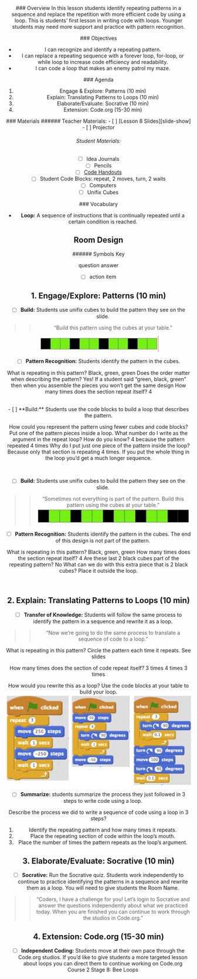 <header class='header' title='Code the Enemy (Write Loops)' subtitle='Lesson 8 (Accelerated)'/>

<notable>
<iconp src='/icons/activity.png'>### Overview</iconp>
In this lesson students identify repeating patterns in a sequence and replace the repetition with more efficient code by using a loop.  This is students’ first lesson in writing code with loops. Younger students may need more support and practice with pattern recognition.

<iconp src='/icons/objectives.png'>### Objectives</iconp>
- I can recognize and identify a repeating pattern.
- I can replace a repeating sequence with a forever loop, for-loop, or while loop to increase code efficiency and readability.
- I can code a loop that makes an enemy patrol my maze.


<iconp src='/icons/agenda.png'>### Agenda</iconp>
1. Engage & Explore: Patterns (10 min)
1. Explain: Translating Patterns to Loops (10 min)
1. Elaborate/Evaluate: Socrative (10 min)
1. Extension: Code.org (15-30 min)

<note>
<iconp src='/icons/materials.png'>### Materials</iconp>
###### Teacher Materials:
- [ ] [Lesson 8 Slides][slide-show]
- [ ] Projector

###### Student Materials:
- [ ] Idea Journals
- [ ] Pencils
- [ ] [Code Handouts][code-handouts]
- [ ] Student Code Blocks: repeat, 2 moves, turn, 2 waits
- [ ] Computers
- [ ] Unifix Cubes

<iconp src='/icons/vocab.png'>### Vocabulary</iconp>

- **Loop:** A sequence of instructions that is continually repeated until a certain condition is reached.

</note>

## Room Design

<note borderLeft='2px solid green' mt='2em'>
###### Symbols Key

<iconp ml='1.65em' type='question'>question</iconp>
<iconp ml='1.65em' type='answer'>answer</iconp>
- [ ] action item
</note>
<pagebreak/>

## 1. Engage/Explore: Patterns (10 min)

- [ ] **Build:** Students use unifix cubes to build the pattern they see on the slide. 

> > “Build this pattern using the cubes at your table.”

![pattern1](./images/unifix-cubes-pattern1.jpeg)

- [ ] **Pattern Recognition:** Students identify the pattern in the cubes.

<iconp type="question">What is repeating in this pattern?</iconp>
<iconp type="answer">Black, green, green</iconp>
<iconp type="question">Does the order matter when describing the pattern?</iconp>
<iconp type="answer">Yes! If a student said “green, black, green” then when you assemble the pieces you won’t get the same design</iconp>
<iconp type="question">How many times does the section repeat itself?</iconp>
<iconp type="answer">4</iconp>

<br/>
- [ ] **Build:** Students use the code blocks to build a loop that describes the pattern.

<iconp type="question">How could you represent the pattern using fewer cubes and code blocks?</iconp>
<iconp type="answer">Put one of the pattern pieces inside a loop. </iconp>
<iconp type="question">What number do I write as the argument in the repeat loop? How do you know?</iconp>
<iconp type="answer">4 because the pattern repeated 4 times</iconp>
<iconp type="question">Why do I put just one piece of the pattern inside the loop?</iconp>
<iconp type="answer">Because only that section is repeating 4 times. If you put the whole thing in the loop you’d get a much longer sequence.</iconp>

<br/>

- [ ] **Build:** Students use unifix cubes to build the pattern they see on the slide. 

> > “Sometimes not everything is part of the pattern. Build this pattern using the cubes at your table.”
![pattern2](./images/unifix-cubes-pattern2.jpeg)

- [ ] **Pattern Recognition:** Students identify the pattern in the cubes. The end of this design is not part of the pattern.

<iconp type="question">What is repeating in this pattern?</iconp>
<iconp type="answer">Black, green, green</iconp>
<iconp type="question">How many times does the section repeat itself?</iconp>
<iconp type="answer">4</iconp>
<iconp type="question">Are these last 2 black cubes part of the repeating pattern?</iconp>
<iconp type="answer">No</iconp>
<iconp type="question">What can we do with this extra piece that is 2 black cubes?</iconp>
<iconp type="answer">Place it outside the loop.</iconp>

<br/>

## 2. Explain: Translating Patterns to Loops (10 min)

- [ ] **Transfer of Knowledge:** Students will follow the same process to identify the pattern in a sequence and rewrite it as a loop.

> > “Now we’re going to do the same process to translate a sequence of code to a loop.”

<iconp type="question">What is repeating in this pattern? Circle the pattern each time it repeats.</iconp>
<iconp type="answer">See slides </iconp>
                                     
<iconp type="question">How many times does the section of code repeat itself?</iconp>
<iconp type="answer">3 times		4 times		3 times</iconp>

<iconp type="question">How would you rewrite this as a loop? Use the code blocks at your table to build your loop.</iconp>
<iconp type="answer">![solutions](./images/solution.jpeg)</iconp>

- [ ] **Summarize:** students summarize the process they just followed in 3 steps to write code using a loop.
                                     
<iconp type="question">Describe the process we did to write a sequence of code using a loop in 3 steps? </iconp>
<iconp type="answer">
1. Identify the repeating pattern and how many times it repeats.
2. Place the repeating section of code within the loop’s mouth.
3. Place the number of times the pattern repeats as the loop’s argument.</iconp>

## 3. Elaborate/Evaluate: Socrative (10 min)

- [ ] **Socrative:** Run the Socrative quiz. Students work independently to continue to practice identifying the patterns in a sequence and rewrite them as a loop. You will need to give students the Room Name.

> > “Coders, I have a challenge for you! Let’s login to Socrative and answer the questions independently about what we practiced today. When you are finished you can continue to work through the studios in Code.org.”

## 4. Extension: Code.org (15-30 min)

- [ ] **Independent Coding:** Students move at their own pace through the Code.org studios. If you’d like to give students a more targeted lesson about loops you can direct them to continue working on Code.org Course 2 Stage 8: Bee Loops


</notable>

[slide-show]: https://docs.google.com/presentation/d/1qY2UHzrIAYHKvO47l1gtxVDtr68lObRKzMVWHIrS888/edit?usp=sharing
[code-handouts]: https://drive.google.com/file/d/0B2wBzr9vcXjPSkdnS2llTlU0bWc/view?usp=sharing
